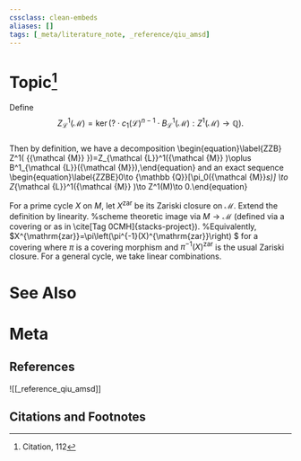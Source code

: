 ```yaml
---
cssclass: clean-embeds
aliases: []
tags: [_meta/literature_note, _reference/qiu_amsd]
---
```

# Topic[^1]
 
 
Define  $$Z_{\mathcal {L}}^1({\mathcal {M}} )=\ker\left(  ?\cdot c_1({\mathcal {L}})^{n-1} \cdot B_{\mathcal {L}}^1({\mathcal {M}}): Z^1( {{\mathcal {M}} })\to {\mathbb {Q}} \right).$$  
Then by definition, we have a decomposition  \begin{equation}\label{ZZB}   Z^1( {{\mathcal {M}} })=Z_{\mathcal {L}}^1({\mathcal {M}} )\oplus B^1_{\mathcal {L}}({\mathcal {M}}),\end{equation}
 and  an exact sequence 
\begin{equation}\label{ZZBE}0\to  {\mathbb {Q}}[\pi_0({\mathcal {M}}_s)] \to Z_{\mathcal {L}}^1({\mathcal {M}} )\to Z^1(M)\to 0.\end{equation} 

For a prime cycle $X$ on $M$, let $X^{\mathrm{zar}}$ be its  Zariski closure on ${\mathcal {M}}$. Extend the definition by linearity.  %scheme theoretic image via $M\to {\mathcal {M}}$ (defined via a covering or as in \cite[Tag 0CMH]{stacks-project}). %Equivalently, $X^{\mathrm{zar}}=\pi\left(\pi^{-1}(X)^{\mathrm{zar}}\right) $  for a covering  where  $\pi$ is a covering morphism and $\pi^{-1}(X)^{\mathrm{zar}}$ is the usual Zariski closure. For a general cycle, we take linear combinations. 


# See Also

# Meta
## References
![[_reference_qiu_amsd]]


## Citations and Footnotes
[^1]: Citation, 112